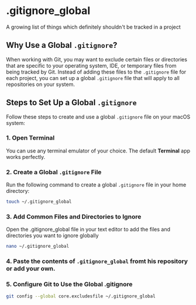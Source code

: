 # .gitignore_global
A growing list of things which definitely shouldn't be tracked in a project

## Why Use a Global `.gitignore`?

When working with Git, you may want to exclude certain files or directories that are specific to your operating system, IDE, or temporary files from being tracked by Git. Instead of adding these files to the `.gitignore` file for each project, you can set up a global `.gitignore` file that will apply to all repositories on your system.

## Steps to Set Up a Global `.gitignore`

Follow these steps to create and use a global `.gitignore` file on your macOS system:

### 1. Open Terminal

You can use any terminal emulator of your choice. The default **Terminal** app works perfectly.

### 2. Create a Global `.gitignore` File

Run the following command to create a global `.gitignore` file in your home directory:

```bash
touch ~/.gitignore_global
```

### 3. Add Common Files and Directories to Ignore

Open the .gitignore_global file in your text editor to add the files and directories you want to ignore globally

```bash
nano ~/.gitignore_global
```

### 4. Paste the contents of `.gitignore_global` fromt his repository or add your own.

### 5. Configure Git to Use the Global .gitignore

```bash
git config --global core.excludesfile ~/.gitignore_global
```
